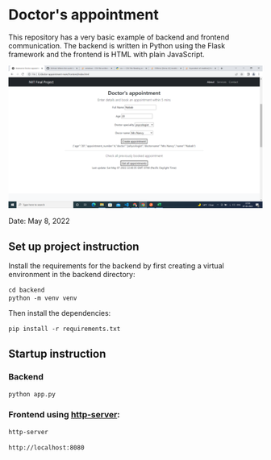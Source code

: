 # Doctor's appointment 

This repository has a very basic example of backend and frontend communication. The backend is written in Python using the Flask framework and the frontend is HTML with plain JavaScript.

![FrontEndScreenshot](doc_appointment_app_frontend_snapshot.png)

Date: May 8, 2022

## Set up project instruction 

Install the requirements for the backend by first creating a virtual environment in the backend directory:

```
cd backend
python -m venv venv
```
Then install the dependencies:

```
pip install -r requirements.txt 
```

## Startup instruction 

### Backend 

```
python app.py
```

### Frontend using [http-server](https://www.npmjs.com/package/http-server):

```
http-server
```

`http://localhost:8080`



